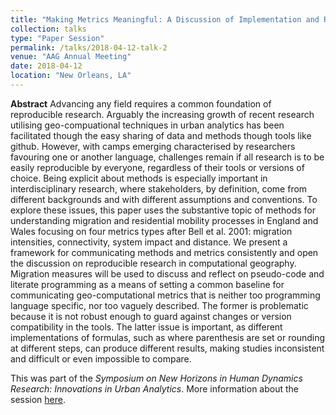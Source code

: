 ```yaml
---
title: "Making Metrics Meaningful: A Discussion of Implementation and Reproducibility Using Measures of Migration"
collection: talks
type: "Paper Session"
permalink: /talks/2018-04-12-talk-2
venue: "AAG Annual Meeting"
date: 2018-04-12
location: "New Orleans, LA"
---
```


**Abstract**
Advancing any field requires a common foundation of reproducible research. Arguably the increasing growth of recent research utilising geo-compuational techniques in urban analytics has been facilitated though the easy sharing of data and methods though tools like github. However, with camps emerging characterised by researchers favouring one or another language, challenges remain if all research is to be easily reproducible by everyone, regardless of their tools or versions of choice. Being explicit about methods is especially important in interdisciplinary research, where stakeholders, by definition, come from different backgrounds and with different assumptions and conventions. To explore these issues, this paper uses the substantive topic of methods for understanding migration and residential mobility processes in England and Wales focusing on four metrics types after Bell et al. 2001: migration intensities, connectivity, system impact and distance. We present a framework for communicating methods and metrics consistently and open the discussion on reproducible research in computational geography. Migration measures will be used to discuss and reflect on pseudo-code and literate programming as a means of setting a common baseline for communicating geo-computational metrics that is neither too programming language specific, nor too vaguely described. The former is problematic because it is not robust enough to guard against changes or version compatibility in the tools. The latter issue is important, as different implementations of formulas, such as where parenthesis are set or rounding at different steps, can produce different results, making studies inconsistent and difficult or even impossible to compare.

This was part of the *Symposium on New Horizons in Human Dynamics Research: Innovations in Urban Analytics*.
More information about the session [here](https://aag.secure-abstracts.com/AAG%20Annual%20Meeting%202018/sessions-gallery/12101).
